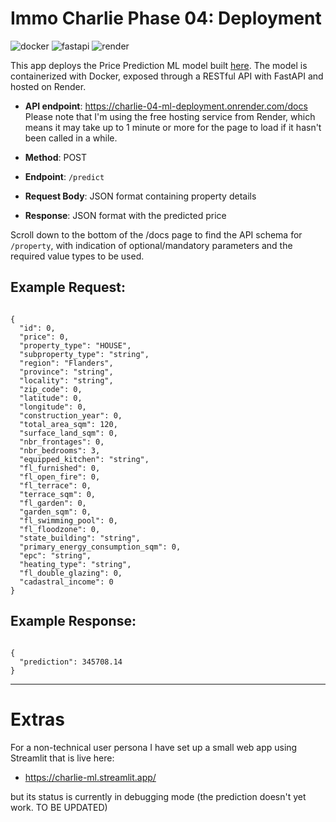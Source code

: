 # Immo Charlie Phase 04: Deployment

![docker](https://img.shields.io/badge/Docker-3.3.0-blue)
![fastapi](https://img.shields.io/badge/FastAPI-0.68.0-green)
![render](https://img.shields.io/badge/Render-0.1.0-orange)

This app deploys the Price Prediction ML model built [here](https://github.com/emsuru/charlie-03-ML-training).
The model is containerized with Docker, exposed through a RESTful API with FastAPI and hosted on Render.

- **API endpoint**: https://charlie-04-ml-deployment.onrender.com/docs  Please note that I'm using the free hosting service from Render, which means it may take up to 1 minute or more for the page to load if it hasn't been called in a while. 

- **Method**: POST

- **Endpoint**: `/predict`

- **Request Body**: JSON format containing property details

- **Response**: JSON format with the predicted price

Scroll down to the bottom of the /docs page to find the API schema for `/property`, with indication of optional/mandatory parameters and the required value types to be used.

## Example Request:

```

{
  "id": 0,
  "price": 0,
  "property_type": "HOUSE",
  "subproperty_type": "string",
  "region": "Flanders",
  "province": "string",
  "locality": "string",
  "zip_code": 0,
  "latitude": 0,
  "longitude": 0,
  "construction_year": 0,
  "total_area_sqm": 120,
  "surface_land_sqm": 0,
  "nbr_frontages": 0,
  "nbr_bedrooms": 3,
  "equipped_kitchen": "string",
  "fl_furnished": 0,
  "fl_open_fire": 0,
  "fl_terrace": 0,
  "terrace_sqm": 0,
  "fl_garden": 0,
  "garden_sqm": 0,
  "fl_swimming_pool": 0,
  "fl_floodzone": 0,
  "state_building": "string",
  "primary_energy_consumption_sqm": 0,
  "epc": "string",
  "heating_type": "string",
  "fl_double_glazing": 0,
  "cadastral_income": 0
}

```

## Example Response:

```

{
  "prediction": 345708.14
}

```

---

# Extras

For a non-technical user persona I have set up a small web app using Streamlit that is live here: 
- https://charlie-ml.streamlit.app/

but its status is currently in debugging mode (the prediction doesn't yet work. TO BE UPDATED)
